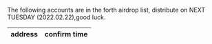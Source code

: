The following accounts are in the forth airdrop list, distribute on NEXT TUESDAY (2022.02.22),good luck.

| address | confirm time |
| ---------- | ---------- |
